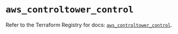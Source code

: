 # `aws_controltower_control`

Refer to the Terraform Registry for docs: [`aws_controltower_control`](https://registry.terraform.io/providers/hashicorp/aws/5.42.0/docs/resources/controltower_control).
